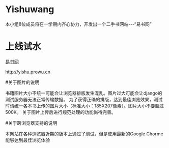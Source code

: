 # Yishuwang


本小组8位成员将在一学期内齐心协力，开发出一个二手书网站---“易书网”

# 上线试水

[易书网](http://yishu.prowu.cn)

http://yishu.prowu.cn

#关于图片的说明

书籍图片大小不统一可能会让浏览器排版发生混乱。图片过大可能会让django的测试服务器无法正常传输数据。
为了获得正确的排版，达到最佳浏览效果，测试时请统一各本书上传的图片大小（标准大小：185X207像素）。图片大小不要超过500K。
关于图片上传后进行规范处理的功能尚待完善。

#关于跨浏览器支持的说明

本网站在各种浏览器近期的版本上通过了测试，但是使用最新的Google Chorme能够达到最佳浏览体验

